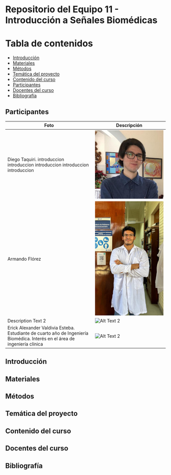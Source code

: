 # Repositorio del Equipo 11 - Introducción a Señales Biomédicas 

# Tabla de contenidos
- [Introducción](#Introducción)
- [Materiales](#Materiales)
- [Métodos](#Métodos)
- [Temática del proyecto](#Temática-del-proyecto)
- [Contenido del curso](#Contenido-del-curso)
- [Participantes](#Participantes)
- [Docentes del curso](#Docentes-del-curso)
- [Bibliografía](#Bibliografía)

## Participantes

| Foto  | Descripción |
| ------------- | ------------- |
| Diego Taquiri. introduccion introduccion introduccion introduccion introduccion | ![](images/diego.jpeg)              |
| Armando Flórez | ![](images/Armando.jpeg)              |
| Description Text 2 | ![Alt Text 2](URL_to_Image_2)              |
| Erick Alexander Valdivia Esteba. Estudiante de cuarto año de Ingeniería Biomédica. Interés en el área de ingeniería clínica| ![Alt Text 2](URL_to_Image_2)              |

## Introducción

## Materiales

## Métodos

## Temática del proyecto

## Contenido del curso

## Docentes del curso

## Bibliografía
